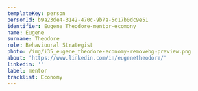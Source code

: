 ```yaml
---
templateKey: person
personId: b9a23de4-3142-470c-9b7a-5c17b0dc9e51
identifier: Eugene Theodore-mentor-ecomony
name: Eugene
surname: Theodore
role: Behavioural Strategist
photo: /img/i35_eugene_theodore-economy-removebg-preview.png
about: 'https://www.linkedin.com/in/eugenetheodore/'
linkedin: ''
label: mentor
tracklist: Economy
---
```

